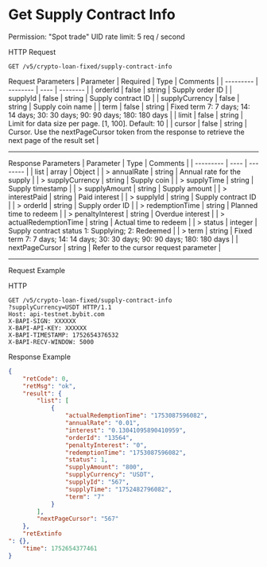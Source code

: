 # Get Supply Contract Info

Permission: "Spot trade"
UID rate limit: 5 req / second


HTTP Request
```http
GET /v5/crypto-loan-fixed/supply-contract-info
```

Request Parameters
| Parameter | Required | Type | Comments |
| --------- | -------- | ---- | -------- |
| orderId | false | string | Supply order ID |
| supplyId | false | string | Supply contract ID |
| supplyCurrency | false | string | Supply coin name |
| term | false | string | Fixed term 7: 7 days; 14: 14 days; 30: 30 days; 90: 90 days; 180: 180 days |
| limit | false | string | Limit for data size per page. [1, 100]. Default: 10 |
| cursor | false | string | Cursor. Use the nextPageCursor token from the response to retrieve the next page of the result set |

---


Response Parameters
| Parameter | Type | Comments |
| --------- | ---- | -------- |
| list | array | Object |
| > annualRate | string | Annual rate for the supply |
| > supplyCurrency | string | Supply coin |
| > supplyTime | string | Supply timestamp |
| > supplyAmount | string | Supply amount |
| > interestPaid | string | Paid interest |
| > supplyId | string | Supply contract ID |
| > orderId | string | Supply order ID |
| > redemptionTime | string | Planned time to redeem |
| > penaltyInterest | string | Overdue interest |
| > actualRedemptionTime | string | Actual time to redeem |
| > status | integer | Supply contract status 1: Supplying; 2: Redeemed |
| > term | string | Fixed term 7: 7 days; 14: 14 days; 30: 30 days; 90: 90 days; 180: 180 days |
| nextPageCursor | string | Refer to the cursor request parameter |

---

Request Example

HTTP  
```http
GET /v5/crypto-loan-fixed/supply-contract-info
?supplyCurrency=USDT HTTP/1.1
Host: api-testnet.bybit.com
X-BAPI-SIGN: XXXXXX
X-BAPI-API-KEY: XXXXXX
X-BAPI-TIMESTAMP: 1752654376532
X-BAPI-RECV-WINDOW: 5000
```

Response Example
```json
{
    "retCode": 0,
    "retMsg": "ok",
    "result": {
        "list": [
            {
                "actualRedemptionTime": "1753087596082",
                "annualRate": "0.01",
                "interest": "0.13041095890410959",
                "orderId": "13564",
                "penaltyInterest": "0",
                "redemptionTime": "1753087596082",
                "status": 1,
                "supplyAmount": "800",
                "supplyCurrency": "USDT",
                "supplyId": "567",
                "supplyTime": "1752482796082",
                "term": "7"
            }
        ],
        "nextPageCursor": "567"
    },
    "retExtinfo
": {},
    "time": 1752654377461
}
```

